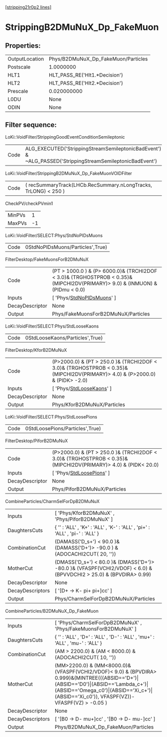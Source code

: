 [[stripping21r0p2 lines]](./stripping21r0p2-index)

# StrippingB2DMuNuX_Dp_FakeMuon

## Properties:

|                |                                     |
|----------------|-------------------------------------|
| OutputLocation | Phys/B2DMuNuX_Dp_FakeMuon/Particles |
| Postscale      | 1.0000000                           |
| HLT1           | HLT_PASS_RE('Hlt1.\*Decision')      |
| HLT2           | HLT_PASS_RE('Hlt2.\*Decision')      |
| Prescale       | 0.020000000                         |
| L0DU           | None                                |
| ODIN           | None                                |

## Filter sequence:

LoKi::VoidFilter/StrippingGoodEventConditionSemileptonic

|      |                                                                                                          |
|------|----------------------------------------------------------------------------------------------------------|
| Code | ALG_EXECUTED('StrippingStreamSemileptonicBadEvent') & ~ALG_PASSED('StrippingStreamSemileptonicBadEvent') |

LoKi::VoidFilter/StrippingB2DMuNuX_Dp_FakeMuonVOIDFilter

|      |                                                                 |
|------|-----------------------------------------------------------------|
| Code | ( recSummaryTrack(LHCb.RecSummary.nLongTracks, TrLONG) \< 250 ) |

CheckPV/checkPVmin1

|        |     |
|--------|-----|
| MinPVs | 1   |
| MaxPVs | -1  |

LoKi::VoidFilter/SELECT:Phys/StdNoPIDsMuons

|      |                                  |
|------|----------------------------------|
| Code | 0StdNoPIDsMuons/Particles',True) |

FilterDesktop/FakeMuonsForB2DMuNuX

|                 |                                                                                                                                   |
|-----------------|-----------------------------------------------------------------------------------------------------------------------------------|
| Code            | (PT \> 1000.0 ) & (P\> 6000.0)& (TRCHI2DOF \< 3.0)& (TRGHOSTPROB \< 0.35)& (MIPCHI2DV(PRIMARY)\> 9.0) & (INMUON) & (PIDmu \< 0.0) |
| Inputs          | [ 'Phys/[StdNoPIDsMuons](./stripping21r0p2-commonparticles-stdnopidsmuons)' ]                                                   |
| DecayDescriptor | None                                                                                                                              |
| Output          | Phys/FakeMuonsForB2DMuNuX/Particles                                                                                               |

LoKi::VoidFilter/SELECT:Phys/StdLooseKaons

|      |                                 |
|------|---------------------------------|
| Code | 0StdLooseKaons/Particles',True) |

FilterDesktop/KforB2DMuNuX

|                 |                                                                                                                                   |
|-----------------|-----------------------------------------------------------------------------------------------------------------------------------|
| Code            | (P\>2000.0) & (PT \> 250.0 )& (TRCHI2DOF \< 3.0)& (TRGHOSTPROB \< 0.35)& (MIPCHI2DV(PRIMARY)\> 4.0) & (P\>2000.0) & (PIDK\> -2.0) |
| Inputs          | [ 'Phys/[StdLooseKaons](./stripping21r0p2-commonparticles-stdloosekaons)' ]                                                     |
| DecayDescriptor | None                                                                                                                              |
| Output          | Phys/KforB2DMuNuX/Particles                                                                                                       |

LoKi::VoidFilter/SELECT:Phys/StdLoosePions

|      |                                 |
|------|---------------------------------|
| Code | 0StdLoosePions/Particles',True) |

FilterDesktop/PiforB2DMuNuX

|                 |                                                                                                                     |
|-----------------|---------------------------------------------------------------------------------------------------------------------|
| Code            | (P\>2000.0) & (PT \> 250.0 )& (TRCHI2DOF \< 3.0)& (TRGHOSTPROB \< 0.35)& (MIPCHI2DV(PRIMARY)\> 4.0) & (PIDK\< 20.0) |
| Inputs          | [ 'Phys/[StdLoosePions](./stripping21r0p2-commonparticles-stdloosepions)' ]                                       |
| DecayDescriptor | None                                                                                                                |
| Output          | Phys/PiforB2DMuNuX/Particles                                                                                        |

CombineParticles/CharmSelForDpB2DMuNuX

|                  |                                                                                                                        |
|------------------|------------------------------------------------------------------------------------------------------------------------|
| Inputs           | [ 'Phys/KforB2DMuNuX' , 'Phys/PiforB2DMuNuX' ]                                                                       |
| DaughtersCuts    | { '' : 'ALL' , 'K+' : 'ALL' , 'K-' : 'ALL' , 'pi+' : 'ALL' , 'pi-' : 'ALL' }                                           |
| CombinationCut   | (DAMASS('D_s+') \< 90.0 )& (DAMASS('D+')\> -90.0 ) & (ADOCACHI2CUT( 20, ''))                                           |
| MotherCut        | (DMASS('D_s+') \< 80.0 )& (DMASS('D+')\> -80.0 )& (VFASPF(VCHI2/VDOF) \< 6.0) & (BPVVDCHI2 \> 25.0) & (BPVDIRA\> 0.99) |
| DecayDescriptor  | None                                                                                                                   |
| DecayDescriptors | [ '[D+ -\> K- pi+ pi+]cc' ]                                                                                        |
| Output           | Phys/CharmSelForDpB2DMuNuX/Particles                                                                                   |

CombineParticles/B2DMuNuX_Dp_FakeMuon

|                  |                                                                                                                                                                                                                                      |
|------------------|--------------------------------------------------------------------------------------------------------------------------------------------------------------------------------------------------------------------------------------|
| Inputs           | [ 'Phys/CharmSelForDpB2DMuNuX' , 'Phys/FakeMuonsForB2DMuNuX' ]                                                                                                                                                                     |
| DaughtersCuts    | { '' : 'ALL' , 'D+' : 'ALL' , 'D-' : 'ALL' , 'mu+' : 'ALL' , 'mu-' : 'ALL' }                                                                                                                                                         |
| CombinationCut   | (AM \> 2200.0) & (AM \< 8000.0) & (ADOCACHI2CUT( 10, ''))                                                                                                                                                                            |
| MotherCut        | (MM\>2200.0) & (MM\<8000.0)&(VFASPF(VCHI2/VDOF)\< 9.0) & (BPVDIRA\> 0.999)&(MINTREE(((ABSID=='D+')\|(ABSID=='D0')\|(ABSID=='Lambda_c+')\|(ABSID=='Omega_c0')\|(ABSID=='Xi_c+')\|(ABSID=='Xi_c0')), VFASPF(VZ))-VFASPF(VZ) \> -0.05 ) |
| DecayDescriptor  | None                                                                                                                                                                                                                                 |
| DecayDescriptors | [ '[B0 -\> D- mu+]cc' , '[B0 -\> D- mu-]cc' ]                                                                                                                                                                                  |
| Output           | Phys/B2DMuNuX_Dp_FakeMuon/Particles                                                                                                                                                                                                  |
